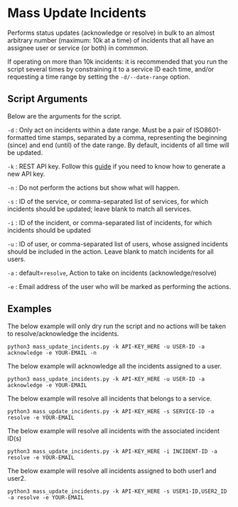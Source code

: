 # Mass Update Incidents

Performs status updates (acknowledge or resolve) in bulk to an almost arbitrary
number (maximum: 10k at a time) of incidents that all have an assignee user or
service (or both) in commmon.

If operating on more than 10k incidents: it is recommended that you run the
script several times by constraining it to a service ID each time, and/or
requesting a time range by setting the `-d/--date-range` option.

## Script Arguments

Below are the arguments for the script.

`-d` : Only act on incidents within a date range. Must be a pair of ISO8601-formatted time stamps, separated by a comma, representing the beginning (since) and end (until) of the date range. By default, incidents of all time will be updated.

`-k` : REST API key. Follow this [guide](https://support.pagerduty.com/docs/api-access-keys) if you need to know how to generate a new API key.

`-n` : Do not perform the actions but show what will happen.

`-s` : ID of the service, or comma-separated list of services, for which incidents should be updated; leave blank to match all services.

`-i` : ID of the incident, or comma-separated list of incidents, for which incidents should be updated

`-u` : ID of user, or comma-separated list of users, whose assigned incidents should be included in the action. Leave blank to match incidents for all users.

`-a` : default=`resolve`, Action to take on incidents (acknowledge/resolve)

`-e` : Email address of the user who will be marked as performing the actions.

## Examples

The below example will only dry run the script and no actions will be taken to resolve/acknowledge the incidents.

```
python3 mass_update_incidents.py -k API-KEY_HERE -u USER-ID -a acknowledge -e YOUR-EMAIL -n
```
The below example will acknowledge all the incidents assigned to a user.

```
python3 mass_update_incidents.py -k API-KEY_HERE -u USER-ID -a acknowledge -e YOUR-EMAIL
```

The below example will resolve all incidents that belongs to a service.

```
python3 mass_update_incidents.py -k API-KEY_HERE -s SERVICE-ID -a resolve -e YOUR-EMAIL
```

The below example will resolve all incidents with the associated incident ID(s) 

```
python3 mass_update_incidents.py -k API-KEY_HERE -i INCIDENT-ID -a resolve -e YOUR-EMAIL
```

The below example will resolve all incidents assigned to both user1 and user2.

```
python3 mass_update_incidents.py -k API-KEY_HERE -s USER1-ID,USER2_ID -a resolve -e YOUR-EMAIL
```
